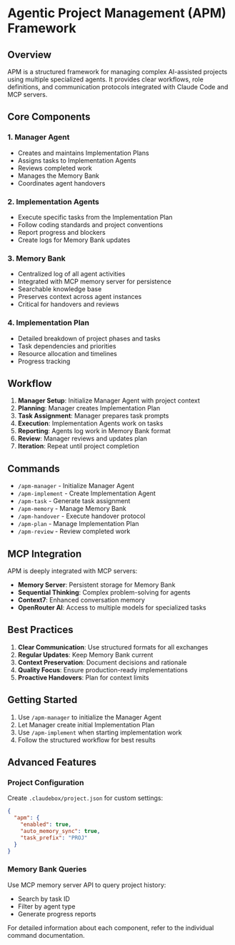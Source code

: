 # Agentic Project Management (APM) Framework

## Overview
APM is a structured framework for managing complex AI-assisted projects using multiple specialized agents. It provides clear workflows, role definitions, and communication protocols integrated with Claude Code and MCP servers.

## Core Components

### 1. Manager Agent
- Creates and maintains Implementation Plans
- Assigns tasks to Implementation Agents
- Reviews completed work
- Manages the Memory Bank
- Coordinates agent handovers

### 2. Implementation Agents
- Execute specific tasks from the Implementation Plan
- Follow coding standards and project conventions
- Report progress and blockers
- Create logs for Memory Bank updates

### 3. Memory Bank
- Centralized log of all agent activities
- Integrated with MCP memory server for persistence
- Searchable knowledge base
- Preserves context across agent instances
- Critical for handovers and reviews

### 4. Implementation Plan
- Detailed breakdown of project phases and tasks
- Task dependencies and priorities
- Resource allocation and timelines
- Progress tracking

## Workflow

1. **Manager Setup**: Initialize Manager Agent with project context
2. **Planning**: Manager creates Implementation Plan
3. **Task Assignment**: Manager prepares task prompts
4. **Execution**: Implementation Agents work on tasks
5. **Reporting**: Agents log work in Memory Bank format
6. **Review**: Manager reviews and updates plan
7. **Iteration**: Repeat until project completion

## Commands

- `/apm-manager` - Initialize Manager Agent
- `/apm-implement` - Create Implementation Agent
- `/apm-task` - Generate task assignment
- `/apm-memory` - Manage Memory Bank
- `/apm-handover` - Execute handover protocol
- `/apm-plan` - Manage Implementation Plan
- `/apm-review` - Review completed work

## MCP Integration

APM is deeply integrated with MCP servers:
- **Memory Server**: Persistent storage for Memory Bank
- **Sequential Thinking**: Complex problem-solving for agents
- **Context7**: Enhanced conversation memory
- **OpenRouter AI**: Access to multiple models for specialized tasks

## Best Practices

1. **Clear Communication**: Use structured formats for all exchanges
2. **Regular Updates**: Keep Memory Bank current
3. **Context Preservation**: Document decisions and rationale
4. **Quality Focus**: Ensure production-ready implementations
5. **Proactive Handovers**: Plan for context limits

## Getting Started

1. Use `/apm-manager` to initialize the Manager Agent
2. Let Manager create initial Implementation Plan
3. Use `/apm-implement` when starting implementation work
4. Follow the structured workflow for best results

## Advanced Features

### Project Configuration
Create `.claudebox/project.json` for custom settings:
```json
{
  "apm": {
    "enabled": true,
    "auto_memory_sync": true,
    "task_prefix": "PROJ"
  }
}
```

### Memory Bank Queries
Use MCP memory server API to query project history:
- Search by task ID
- Filter by agent type
- Generate progress reports

For detailed information about each component, refer to the individual command documentation.